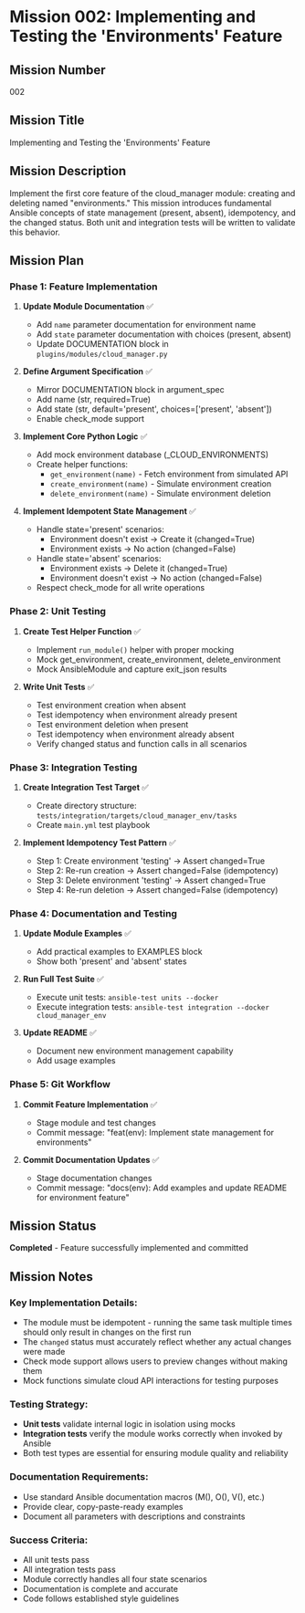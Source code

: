 # Mission 002: Implementing and Testing the 'Environments' Feature

## Mission Number
002

## Mission Title
Implementing and Testing the 'Environments' Feature

## Mission Description
Implement the first core feature of the cloud_manager module: creating and deleting named "environments." This mission introduces fundamental Ansible concepts of state management (present, absent), idempotency, and the changed status. Both unit and integration tests will be written to validate this behavior.

## Mission Plan

### Phase 1: Feature Implementation
1. **Update Module Documentation** ✅
   - Add `name` parameter documentation for environment name
   - Add `state` parameter documentation with choices (present, absent)
   - Update DOCUMENTATION block in `plugins/modules/cloud_manager.py`

2. **Define Argument Specification** ✅
   - Mirror DOCUMENTATION block in argument_spec
   - Add name (str, required=True)
   - Add state (str, default='present', choices=['present', 'absent'])
   - Enable check_mode support

3. **Implement Core Python Logic** ✅
   - Add mock environment database (_CLOUD_ENVIRONMENTS)
   - Create helper functions:
     - `get_environment(name)` - Fetch environment from simulated API
     - `create_environment(name)` - Simulate environment creation
     - `delete_environment(name)` - Simulate environment deletion

4. **Implement Idempotent State Management** ✅
   - Handle state='present' scenarios:
     - Environment doesn't exist → Create it (changed=True)
     - Environment exists → No action (changed=False)
   - Handle state='absent' scenarios:
     - Environment exists → Delete it (changed=True)
     - Environment doesn't exist → No action (changed=False)
   - Respect check_mode for all write operations

### Phase 2: Unit Testing
1. **Create Test Helper Function** ✅
   - Implement `run_module()` helper with proper mocking
   - Mock get_environment, create_environment, delete_environment
   - Mock AnsibleModule and capture exit_json results

2. **Write Unit Tests** ✅
   - Test environment creation when absent
   - Test idempotency when environment already present
   - Test environment deletion when present
   - Test idempotency when environment already absent
   - Verify changed status and function calls in all scenarios

### Phase 3: Integration Testing
1. **Create Integration Test Target** ✅
   - Create directory structure: `tests/integration/targets/cloud_manager_env/tasks`
   - Create `main.yml` test playbook

2. **Implement Idempotency Test Pattern** ✅
   - Step 1: Create environment 'testing' → Assert changed=True
   - Step 2: Re-run creation → Assert changed=False (idempotency)
   - Step 3: Delete environment 'testing' → Assert changed=True
   - Step 4: Re-run deletion → Assert changed=False (idempotency)

### Phase 4: Documentation and Testing
1. **Update Module Examples** ✅
   - Add practical examples to EXAMPLES block
   - Show both 'present' and 'absent' states

2. **Run Full Test Suite** ✅
   - Execute unit tests: `ansible-test units --docker`
   - Execute integration tests: `ansible-test integration --docker cloud_manager_env`

3. **Update README** ✅
   - Document new environment management capability
   - Add usage examples

### Phase 5: Git Workflow
1. **Commit Feature Implementation** ✅
   - Stage module and test changes
   - Commit message: "feat(env): Implement state management for environments"

2. **Commit Documentation Updates** ✅
   - Stage documentation changes
   - Commit message: "docs(env): Add examples and update README for environment feature"

## Mission Status
**Completed** - Feature successfully implemented and committed

## Mission Notes

### Key Implementation Details:
- The module must be idempotent - running the same task multiple times should only result in changes on the first run
- The `changed` status must accurately reflect whether any actual changes were made
- Check mode support allows users to preview changes without making them
- Mock functions simulate cloud API interactions for testing purposes

### Testing Strategy:
- **Unit tests** validate internal logic in isolation using mocks
- **Integration tests** verify the module works correctly when invoked by Ansible
- Both test types are essential for ensuring module quality and reliability

### Documentation Requirements:
- Use standard Ansible documentation macros (M(), O(), V(), etc.)
- Provide clear, copy-paste-ready examples
- Document all parameters with descriptions and constraints

### Success Criteria:
- All unit tests pass
- All integration tests pass
- Module correctly handles all four state scenarios
- Documentation is complete and accurate
- Code follows established style guidelines